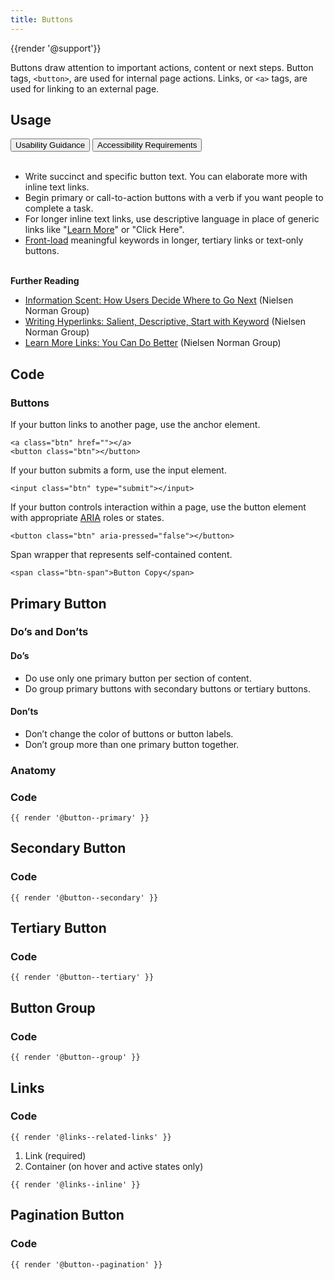 ```yaml
---
title: Buttons
---
```

{{render '@support'}}

Buttons draw attention to important actions, content or next steps. Button tags, `<button>`, are used for internal page actions. Links, or `<a>` tags, are used for linking to an external page.

<h2>Usage</h2>
<div class="tabs">
    <!-- .tablist is the container for tabs only -->
    <div role="tablist" aria-label="content-tabs">
        <button role="tab" aria-selected="true" aria-controls="panel-01-tab" id="panel-01" class="btn tablinks">
            Usability Guidance
        </button>
        <button role="tab" aria-selected="false" aria-controls="panel-02-tab" id="panel-02" class="btn tablinks" tabindex="-1">
            Accessibility Requirements
        </button>
    </div>
    <!-- .tabcontent contain panels of content -->
    <div tabindex="0" role="tabpanel" id="panel-01-tab" aria-labelledby="panel-01" class="tabcontent">
<br/>

* Write succinct and specific button text. You can elaborate more with inline text links.
* Begin primary or call-to-action buttons with a verb if you want people to complete a task.
* For longer inline text links, use descriptive language in place of generic links like "[Learn More](https://www.nngroup.com/articles/learn-more-links/)" or "Click Here".
* [Front-load](https://www.nngroup.com/articles/first-2-words-a-signal-for-scanning/) meaningful keywords in longer, tertiary links or text-only buttons.
<br/><br/>

<strong>Further Reading</strong>

* [Information Scent: How Users Decide Where to Go Next](https://www.nngroup.com/articles/information-scent/) (Nielsen Norman Group)
* [Writing Hyperlinks: Salient, Descriptive, Start with Keyword](https://www.nngroup.com/articles/writing-links/) (Nielsen Norman Group)
* [Learn More Links: You Can Do Better](https://www.nngroup.com/articles/learn-more-links/) (Nielsen Norman Group)
    </div>
    <div tabindex="0" role="tabpanel" id="panel-02-tab" aria-labelledby="panel-02" hidden="" class="tabcontent">
<br/>

* Write button labels so they make sense without reading the copy around them so they are accessible to screen readers.
* Don’t write button labels that are generic or not specific to the content being presented.
* Avoid more than one instance of generic text like "Read More". Screen readers can't disambiguate multiple buttons with the same or similar text.
* Do use the button color scheme provided. It is ADA compliant.
* Link headlines in Story Cards or Event Cards rather than adding buttons with generic text.
<br/><br/>

<h3>Code Guidance</h3>

* Be sure to include the minimum parent class "ucla" in the containers for your links. This will allow the element to inherit default link styles.
* Adding the "campus" classname will allow for grid layout.
<br/><br/>

<strong>Further Reading</strong>
* [ARIA button role](https://developer.mozilla.org/en-US/docs/Web/Accessibility/ARIA/Roles/button_role) (Mozilla)
* [ARIA button role](https://www.w3.org/TR/wai-aria-1.1/#button) (W3)
    </div>
</div>

<h2>Code</h2>

<h3>Buttons</h3>

If your button links to another page, use the anchor element.
```
<a class="btn" href=""></a>
<button class="btn"></button>
```

If your button submits a form, use the input element.
```
<input class="btn" type="submit"></input>
```

If your button controls interaction within a page, use the button element with appropriate [ARIA](https://developer.mozilla.org/en-US/docs/Web/Accessibility/ARIA/Roles/button_role) roles or states.
```
<button class="btn" aria-pressed="false"></button>
```

Span wrapper that represents self-contained content.
```
<span class="btn-span">Button Copy</span>
```

<h2>Primary Button</h2>

<h3>Do’s and Don’ts</h3>

<h4>Do’s</h4>

* Do use only one primary button per section of content.
* Do group primary buttons with secondary buttons or tertiary buttons.

<h4>Don’ts</h4>

* Don’t change the color of buttons or button labels.
* Don’t group more than one primary button together.

<h3>Anatomy</h3>

<h3>Code</h3>

```
{{ render '@button--primary' }}
```

<h2>Secondary Button</h2>

<h3>Code</h3>

```
{{ render '@button--secondary' }}
```

<h2>Tertiary Button</h2>
<h3>Code</h3>

```
{{ render '@button--tertiary' }}
```

<h2>Button Group</h2>
<h3>Code</h3>

```
{{ render '@button--group' }}
```


<h2>Links</h2>
<h3>Code</h3>

```
{{ render '@links--related-links' }}
```

1. Link (required)
2. Container (on hover and active states only)

```
{{ render '@links--inline' }}
```

<h2>Pagination Button</h2>
<h3>Code</h3>

```
{{ render '@button--pagination' }}
```
